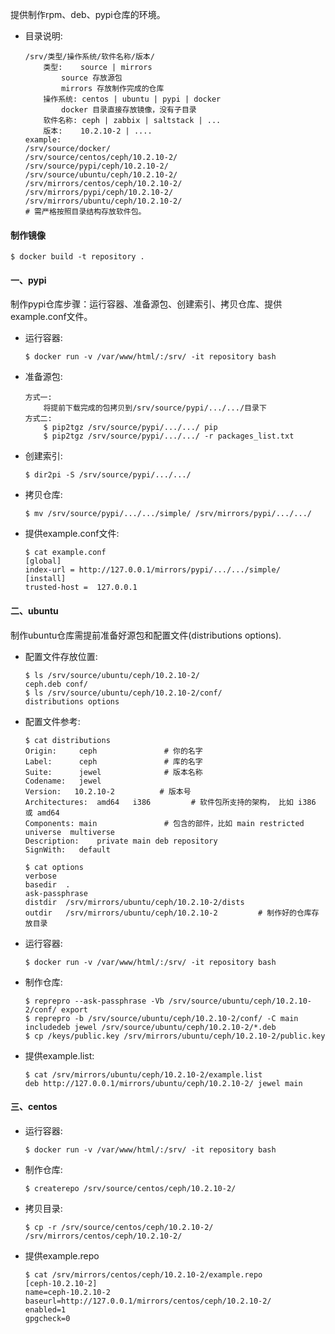 提供制作rpm、deb、pypi仓库的环境。

* 目录说明:

    ```
    /srv/类型/操作系统/软件名称/版本/ 
        类型:    source | mirrors
            source 存放源包
            mirrors 存放制作完成的仓库
        操作系统: centos | ubuntu | pypi | docker
            docker 目录直接存放镜像，没有子目录
        软件名称: ceph | zabbix | saltstack | ...
        版本:    10.2.10-2 | ....
    example:
    /srv/source/docker/
    /srv/source/centos/ceph/10.2.10-2/
    /srv/source/pypi/ceph/10.2.10-2/
    /srv/source/ubuntu/ceph/10.2.10-2/
    /srv/mirrors/centos/ceph/10.2.10-2/
    /srv/mirrors/pypi/ceph/10.2.10-2/
    /srv/mirrors/ubuntu/ceph/10.2.10-2/
    # 需严格按照目录结构存放软件包。
    ```

#### 制作镜像

```
$ docker build -t repository .
```

#### 一、pypi 

制作pypi仓库步骤：运行容器、准备源包、创建索引、拷贝仓库、提供example.conf文件。

* 运行容器:

    ```
    $ docker run -v /var/www/html/:/srv/ -it repository bash
    ```

* 准备源包:

    ```
    方式一:
        将提前下载完成的包拷贝到/srv/source/pypi/.../.../目录下
    方式二:
        $ pip2tgz /srv/source/pypi/.../.../ pip 
        $ pip2tgz /srv/source/pypi/.../.../ -r packages_list.txt
    ```
    
* 创建索引:

    ```
    $ dir2pi -S /srv/source/pypi/.../.../
    ```
    
* 拷贝仓库:

    ```
    $ mv /srv/source/pypi/.../.../simple/ /srv/mirrors/pypi/.../.../
    ```

* 提供example.conf文件:

    ```
    $ cat example.conf
    [global]
    index-url = http://127.0.0.1/mirrors/pypi/.../.../simple/
    [install]
    trusted-host =  127.0.0.1
    ```
#### 二、ubuntu

制作ubuntu仓库需提前准备好源包和配置文件(distributions options).

* 配置文件存放位置:

    ```
    $ ls /srv/source/ubuntu/ceph/10.2.10-2/
    ceph.deb conf/
    $ ls /srv/source/ubuntu/ceph/10.2.10-2/conf/
    distributions options
    ```

* 配置文件参考:

    ```
    $ cat distributions
    Origin:     ceph               # 你的名字
    Label:      ceph               # 库的名字
    Suite:      jewel              # 版本名称
    Codename:   jewel
    Version:   10.2.10-2          # 版本号
    Architectures:  amd64   i386         # 软件包所支持的架构， 比如 i386 或 amd64
    Components: main               # 包含的部件，比如 main restricted universe  multiverse
    Description:    private main deb repository
    SignWith:   default

    $ cat options
    verbose
    basedir  .
    ask-passphrase
    distdir  /srv/mirrors/ubuntu/ceph/10.2.10-2/dists
    outdir   /srv/mirrors/ubuntu/ceph/10.2.10-2         # 制作好的仓库存放目录
    ```

* 运行容器:

    ```
    $ docker run -v /var/www/html/:/srv/ -it repository bash
    ```

* 制作仓库:

    ```
    $ reprepro --ask-passphrase -Vb /srv/source/ubuntu/ceph/10.2.10-2/conf/ export
    $ reprepro -b /srv/source/ubuntu/ceph/10.2.10-2/conf/ -C main includedeb jewel /srv/source/ubuntu/ceph/10.2.10-2/*.deb
    $ cp /keys/public.key /srv/mirrors/ubuntu/ceph/10.2.10-2/public.key
    ```

* 提供example.list:

    ```
    $ cat /srv/mirrors/ubuntu/ceph/10.2.10-2/example.list
    deb http://127.0.0.1/mirrors/ubuntu/ceph/10.2.10-2/ jewel main
    ```

#### 三、centos


* 运行容器:

    ```
    $ docker run -v /var/www/html/:/srv/ -it repository bash
    ```
* 制作仓库:

    ```
    $ createrepo /srv/source/centos/ceph/10.2.10-2/
    ```

* 拷贝目录:

    ```
    $ cp -r /srv/source/centos/ceph/10.2.10-2/ /srv/mirrors/centos/ceph/10.2.10-2/
    ```
    
* 提供example.repo

    ```
    $ cat /srv/mirrors/centos/ceph/10.2.10-2/example.repo
    [ceph-10.2.10-2]
    name=ceph-10.2.10-2
    baseurl=http://127.0.0.1/mirrors/centos/ceph/10.2.10-2/
    enabled=1
    gpgcheck=0
    ```
